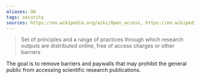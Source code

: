```yaml
---
aliases: OA
tags: security
sources: https://en.wikipedia.org/wiki/Open_access, https://en.wikipedia.org/wiki/Guerilla_Open_Access_Manifesto
---
```

> Set of principles and a range of practices through which research outputs are distributed online, free of access charges or other barriers

The goal is to remove barriers and paywalls that may prohibit the general public from accessing scientific research publications.

